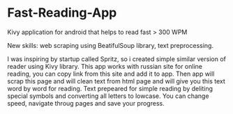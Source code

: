 # Fast-Reading-App
Kivy application for android that helps to read fast > 300 WPM

New skills: web scraping using BeatifulSoup library, text preprocessing.

I was inspiring by startup called Spritz, so i created simple similar version of reader using Kivy library.
This app works with russian site for online reading, you can copy link from this site and add it to app.
Then app will scrap this page and will clean text from html page and will give you this text word by word for reading.
Text prepeared for simple reading by deliting special symbols and converting all letters to lowcase.
You can change speed, navigate throug pages and save your progress.

